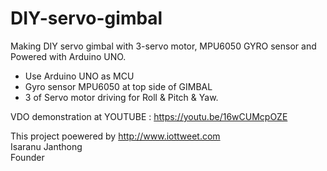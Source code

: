 # DIY-servo-gimbal</br>
Making DIY servo gimbal with 3-servo motor, MPU6050 GYRO sensor and Powered with Arduino UNO.

- Use Arduino UNO as MCU
- Gyro sensor MPU6050 at top side of GIMBAL
- 3 of Servo motor driving for Roll & Pitch & Yaw.

VDO demonstration at YOUTUBE : https://youtu.be/16wCUMcpOZE

This project poewered by http://www.iottweet.com</br>
Isaranu Janthong</br>
Founder
